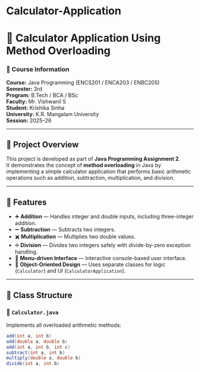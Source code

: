 # Calculator-Application

# 🧮 Calculator Application Using Method Overloading

### 📘 Course Information
**Course:** Java Programming (ENCS201 / ENCA203 / ENBC205)  
**Semester:** 3rd  
**Program:** B.Tech / BCA / BSc  
**Faculty:** Mr. Vishwanil S  
**Student:** Krishika Sinha  
**University:** K.R. Mangalam University  
**Session:** 2025–26  

---

## 🎯 Project Overview
This project is developed as part of **Java Programming Assignment 2**.  
It demonstrates the concept of **method overloading** in Java by implementing a simple calculator application that performs basic arithmetic operations such as addition, subtraction, multiplication, and division.

---

## 🧩 Features
- ➕ **Addition** — Handles integer and double inputs, including three-integer addition.  
- ➖ **Subtraction** — Subtracts two integers.  
- ✖️ **Multiplication** — Multiplies two double values.  
- ➗ **Division** — Divides two integers safely with divide-by-zero exception handling.  
- 🧠 **Menu-driven Interface** — Interactive console-based user interface.  
- 🧱 **Object-Oriented Design** — Uses separate classes for logic (`Calculator`) and UI (`CalculatorApplication`).

---

## 🧱 Class Structure

### 🔹 `Calculator.java`
Implements all overloaded arithmetic methods:
```java
add(int a, int b)
add(double a, double b)
add(int a, int b, int c)
subtract(int a, int b)
multiply(double a, double b)
divide(int a, int b)
